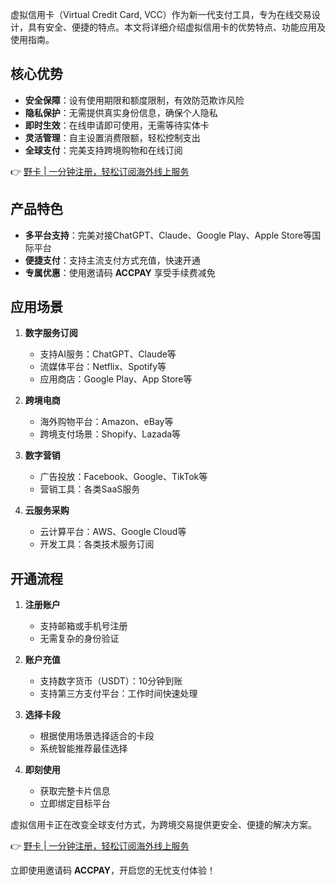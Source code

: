 虚拟信用卡（Virtual Credit Card, VCC）作为新一代支付工具，专为在线交易设计，具有安全、便捷的特点。本文将详细介绍虚拟信用卡的优势特点、功能应用及使用指南。

## 核心优势

* **安全保障**：设有使用期限和额度限制，有效防范欺诈风险
* **隐私保护**：无需提供真实身份信息，确保个人隐私
* **即时生效**：在线申请即可使用，无需等待实体卡
* **灵活管理**：自主设置消费限额，轻松控制支出
* **全球支付**：完美支持跨境购物和在线订阅

👉 [野卡 | 一分钟注册，轻松订阅海外线上服务](https://bit.ly/bewildcard)

## 产品特色

* **多平台支持**：完美对接ChatGPT、Claude、Google Play、Apple Store等国际平台
* **便捷支付**：支持主流支付方式充值，快速开通
* **专属优惠**：使用邀请码 **ACCPAY** 享受手续费减免

## 应用场景

1. **数字服务订阅**
   - 支持AI服务：ChatGPT、Claude等
   - 流媒体平台：Netflix、Spotify等
   - 应用商店：Google Play、App Store等

2. **跨境电商**
   - 海外购物平台：Amazon、eBay等
   - 跨境支付场景：Shopify、Lazada等

3. **数字营销**
   - 广告投放：Facebook、Google、TikTok等
   - 营销工具：各类SaaS服务

4. **云服务采购**
   - 云计算平台：AWS、Google Cloud等
   - 开发工具：各类技术服务订阅

## 开通流程

1. **注册账户**
   - 支持邮箱或手机号注册
   - 无需复杂的身份验证

2. **账户充值**
   - 支持数字货币（USDT）：10分钟到账
   - 支持第三方支付平台：工作时间快速处理

3. **选择卡段**
   - 根据使用场景选择适合的卡段
   - 系统智能推荐最佳选择

4. **即刻使用**
   - 获取完整卡片信息
   - 立即绑定目标平台

虚拟信用卡正在改变全球支付方式，为跨境交易提供更安全、便捷的解决方案。

👉 [野卡 | 一分钟注册，轻松订阅海外线上服务](https://bit.ly/bewildcard)

立即使用邀请码 **ACCPAY**，开启您的无忧支付体验！